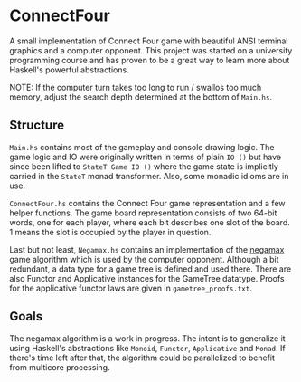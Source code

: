 # ConnectFour
A small implementation of Connect Four game with beautiful ANSI terminal
graphics and a computer opponent. This project was started on a university 
programming course and has proven to be a great way to learn more about
Haskell's powerful abstractions.

NOTE: If the computer turn takes too long to run / swallos too much memory,
adjust the search depth determined at the bottom of `Main.hs`.

## Structure
`Main.hs` contains most of the gameplay and console drawing logic. The game
logic and IO were originally written in terms of plain `IO ()` but have since
been lifted to `StateT Game IO ()` where the game state is implicitly carried in
the `StateT` monad transformer. Also, some monadic idioms are in use.

`ConnectFour.hs` contains the Connect Four game representation and a few helper
functions. The game board representation consists of two 64-bit words, one for
each player, where each bit describes one slot of the board. 1 means the slot
is occupied by the player in question.

Last but not least, `Negamax.hs` contains an implementation of the
[negamax](https://en.wikipedia.org/wiki/Negamax#Negamax_with_alpha_beta_pruning)
game algorithm which is used by the computer opponent. Although a bit redundant,
a data type for a game tree is defined and used there. There are also Functor
and Applicative instances for the GameTree datatype. Proofs for the applicative
functor laws are given in `gametree_proofs.txt`.

## Goals
The negamax algorithm is a work in progress. The intent is to generalize it
using Haskell's abstractions like `Monoid`, `Functor`, `Applicative` and `Monad`. If there's time left after that, the algorithm
could be parallelized to benefit from multicore processing.

